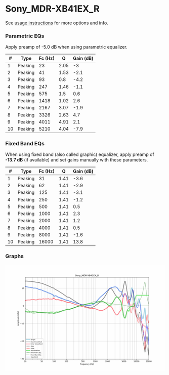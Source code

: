 # Sony_MDR-XB41EX_R
See [usage instructions](https://github.com/jaakkopasanen/AutoEq#usage) for more options and info.

### Parametric EQs
Apply preamp of -5.0 dB when using parametric equalizer.

|   # | Type    |   Fc (Hz) |    Q |   Gain (dB) |
|-----|---------|-----------|------|-------------|
|   1 | Peaking |        23 | 2.05 |        -3   |
|   2 | Peaking |        41 | 1.53 |        -2.1 |
|   3 | Peaking |        93 | 0.8  |        -4.2 |
|   4 | Peaking |       247 | 1.46 |        -1.1 |
|   5 | Peaking |       575 | 1.5  |         0.6 |
|   6 | Peaking |      1418 | 1.02 |         2.6 |
|   7 | Peaking |      2167 | 3.07 |        -1.9 |
|   8 | Peaking |      3326 | 2.63 |         4.7 |
|   9 | Peaking |      4011 | 4.91 |         2.1 |
|  10 | Peaking |      5210 | 4.04 |        -7.9 |

### Fixed Band EQs
When using fixed band (also called graphic) equalizer, apply preamp of **-13.7 dB** (if available) and set gains manually with these parameters.

|   # | Type    |   Fc (Hz) |    Q |   Gain (dB) |
|-----|---------|-----------|------|-------------|
|   1 | Peaking |        31 | 1.41 |        -3.6 |
|   2 | Peaking |        62 | 1.41 |        -2.9 |
|   3 | Peaking |       125 | 1.41 |        -3.1 |
|   4 | Peaking |       250 | 1.41 |        -1.2 |
|   5 | Peaking |       500 | 1.41 |         0.5 |
|   6 | Peaking |      1000 | 1.41 |         2.3 |
|   7 | Peaking |      2000 | 1.41 |         1.2 |
|   8 | Peaking |      4000 | 1.41 |         0.5 |
|   9 | Peaking |      8000 | 1.41 |        -1.6 |
|  10 | Peaking |     16000 | 1.41 |        13.8 |

### Graphs
![](./Sony_MDR-XB41EX_R.png)
